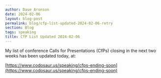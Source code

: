 ```yaml
---
author: Dave Aronson
date: 2024-02-06
layout: blog-post
permalink: blog/cfp-list-updated-2024-02-06-retry
section: Blog
tags: speaking
title: CfP List Updated 2024-02-06
---
```


My list of conference Calls for Presentations (CfPs)
closing in the next two weeks
has been updated today, at:

[https://www.codosaur.us/speaking/cfps-ending-soon](https://www.codosaur.us/speaking/cfps-ending-soon)
